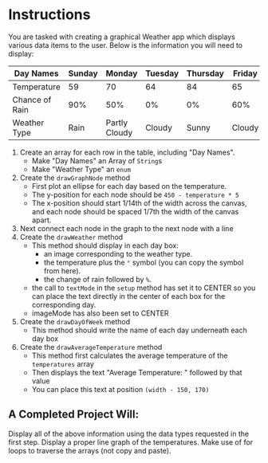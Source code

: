 # Instructions

You are tasked with creating a graphical Weather app
which displays various data items to the user. Below is
the information you will need to display:

| Day Names | Sunday | Monday | Tuesday | Thursday | Friday | Saturday |
|---|---|---|---|---|---|---|
| Temperature | 59 | 70 | 64 | 84 | 65 | 70 | 80 |
| Chance of Rain | 90% | 50% | 0% | 0% | 60% | 30% | 0% |
| Weather Type | Rain | Partly Cloudy | Cloudy | Sunny | Cloudy | Partly Cloudy | Sunny |

1. Create an array for each row in the table, including "Day Names".
    - Make "Day Names" an Array of `String`s
    - Make "Weather Type" an `enum`
1. Create the `drawGraphNode` method
    - First plot an ellipse for each day based on the temperature.
    - The y-position for each node should be `450 - temperature * 5`
    - The x-position should start 1/14th of the width across the canvas,
    and each node should be spaced 1/7th the width of the canvas apart.
1. Next connect each node in the graph to the next node with a line
1. Create the `drawWeather` method
    - This method should display in each day box:
        - an image corresponding to the weather type.
        - the temperature plus the `°` symbol (you can copy the symbol from here).
        - the change of rain followed by `%`.
    - the call to `textMode` in the `setup` method has set it to CENTER
    so you can place the text directly in the center of each box for the
    corresponding day.
    - imageMode has also been set to CENTER
1. Create the `drawDayOfWeek` method
    - This method should write the name of each day underneath each day box
1. Create the `drawAverageTemperature` method
    - This method first calculates the average temperature of the `temperatures`
    array
    - Then displays the text "Average Temperature: " followed by that value
    - You can place this text at position `(width - 150, 170)`
    
## A Completed Project Will:

Display all of the above information using the data types requested in the first
step.
Display a proper line graph of the temperatures.
Make use of for loops to traverse the arrays (not copy and paste).